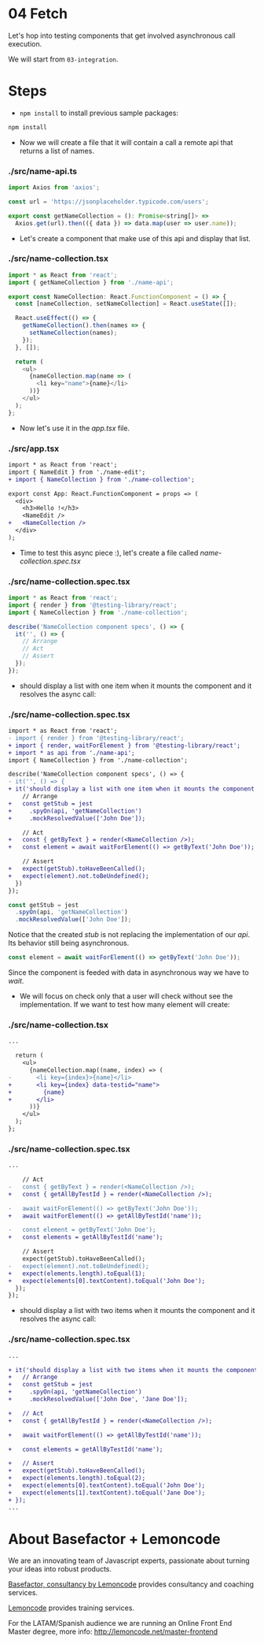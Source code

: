 # 04 Fetch

Let's hop into testing components that get involved asynchronous call execution.

We will start from `03-integration`.

# Steps

- `npm install` to install previous sample packages:

```bash
npm install
```

- Now we will create a file that it will contain a call a remote api that returns a list of names.

### ./src/name-api.ts

```javascript
import Axios from 'axios';

const url = 'https://jsonplaceholder.typicode.com/users';

export const getNameCollection = (): Promise<string[]> =>
  Axios.get(url).then(({ data }) => data.map(user => user.name));
```

- Let's create a component that make use of this api and display that list.

### ./src/name-collection.tsx

```javascript
import * as React from 'react';
import { getNameCollection } from './name-api';

export const NameCollection: React.FunctionComponent = () => {
  const [nameCollection, setNameCollection] = React.useState([]);

  React.useEffect(() => {
    getNameCollection().then(names => {
      setNameCollection(names);
    });
  }, []);

  return (
    <ul>
      {nameCollection.map(name => (
        <li key="name">{name}</li>
      ))}
    </ul>
  );
};
```

- Now let's use it in the _app.tsx_ file.

### ./src/app.tsx

```diff
import * as React from 'react';
import { NameEdit } from './name-edit';
+ import { NameCollection } from './name-collection';

export const App: React.FunctionComponent = props => (
  <div>
    <h3>Hello !</h3>
    <NameEdit />
+   <NameCollection />
  </div>
);

```

- Time to test this async piece :), let's create a file called _name-collection.spec.tsx_

### ./src/name-collection.spec.tsx

```javascript
import * as React from 'react';
import { render } from '@testing-library/react';
import { NameCollection } from './name-collection';

describe('NameCollection component specs', () => {
  it('', () => {
    // Arrange
    // Act
    // Assert
  });
});
```

- should display a list with one item when it mounts the component and it resolves the async call:

### ./src/name-collection.spec.tsx

```diff
import * as React from 'react';
- import { render } from '@testing-library/react';
+ import { render, waitForElement } from '@testing-library/react';
+ import * as api from './name-api';
import { NameCollection } from './name-collection';

describe('NameCollection component specs', () => {
- it('', () => {
+ it('should display a list with one item when it mounts the component and it resolves the async call', async () => {
    // Arrange
+   const getStub = jest
+     .spyOn(api, 'getNameCollection')
+     .mockResolvedValue(['John Doe']);

    // Act
+   const { getByText } = render(<NameCollection />);
+   const element = await waitForElement(() => getByText('John Doe'));

    // Assert
+   expect(getStub).toHaveBeenCalled();
+   expect(element).not.toBeUndefined();
  })
});

```

```javascript
const getStub = jest
  .spyOn(api, 'getNameCollection')
  .mockResolvedValue(['John Doe']);
```

Notice that the created _stub_ is not replacing the implementation of our _api_. Its behavior still being asynchronous.

```javascript
const element = await waitForElement(() => getByText('John Doe'));
```

Since the component is feeded with data in asynchronous way we have to _wait_.

- We will focus on check only that a user will check without see the implementation. If we want to test how many element will create:

### ./src/name-collection.tsx

```diff
...

  return (
    <ul>
      {nameCollection.map((name, index) => (
-       <li key={index}>{name}</li>
+       <li key={index} data-testid="name">
+         {name}
+       </li>
      ))}
    </ul>
  );
};

```

### ./src/name-collection.spec.tsx

```diff
...

    // Act
-   const { getByText } = render(<NameCollection />);
+   const { getAllByTestId } = render(<NameCollection />);

-   await waitForElement(() => getByText('John Doe'));
+   await waitForElement(() => getAllByTestId('name'));

-   const element = getByText('John Doe');
+   const elements = getAllByTestId('name');

    // Assert
    expect(getStub).toHaveBeenCalled();
-   expect(element).not.toBeUndefined();
+   expect(elements.length).toEqual(1);
+   expect(elements[0].textContent).toEqual('John Doe');
  });
});

```

- should display a list with two items when it mounts the component and it resolves the async call:

### ./src/name-collection.spec.tsx

```diff
...

+ it('should display a list with two items when it mounts the component and it resolves the async call', async () => {
+   // Arrange
+   const getStub = jest
+     .spyOn(api, 'getNameCollection')
+     .mockResolvedValue(['John Doe', 'Jane Doe']);

+   // Act
+   const { getAllByTestId } = render(<NameCollection />);

+   await waitForElement(() => getAllByTestId('name'));

+   const elements = getAllByTestId('name');

+   // Assert
+   expect(getStub).toHaveBeenCalled();
+   expect(elements.length).toEqual(2);
+   expect(elements[0].textContent).toEqual('John Doe');
+   expect(elements[1].textContent).toEqual('Jane Doe');
+ });
...

```

# About Basefactor + Lemoncode

We are an innovating team of Javascript experts, passionate about turning your ideas into robust products.

[Basefactor, consultancy by Lemoncode](http://www.basefactor.com) provides consultancy and coaching services.

[Lemoncode](http://lemoncode.net/services/en/#en-home) provides training services.

For the LATAM/Spanish audience we are running an Online Front End Master degree, more info: http://lemoncode.net/master-frontend

